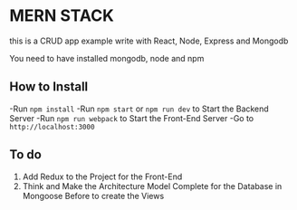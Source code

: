 # MERN STACK

this is a CRUD app example write with React, Node, Express and Mongodb

You need to have installed mongodb, node and npm

## How to Install

-Run `npm install`
-Run `npm start` or `npm run dev` to Start the Backend Server
-Run `npm run webpack` to Start the Front-End Server
-Go to `http://localhost:3000`

## To do

1. Add Redux to the Project for the Front-End
2. Think and Make the Architecture Model Complete for the Database in Mongoose Before 
to create the Views
